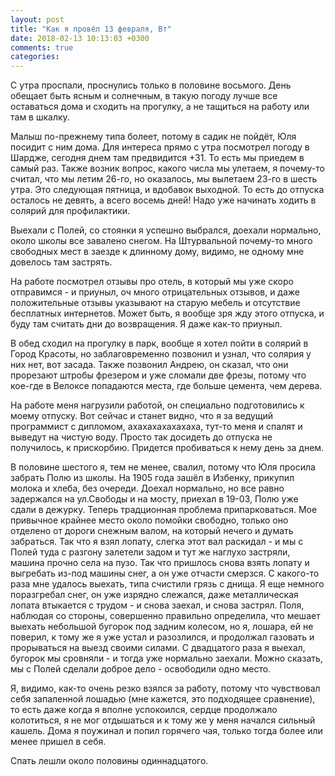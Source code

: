 ```yaml
---
layout: post
title: "Как я провёл 13 февраля, Вт"
date: 2018-02-13 10:13:03 +0300
comments: true
categories: 
---
```

С утра проспали, проснулись только в половине восьмого. День обещает быть ясным и солнечным, в такую погоду лучше все оставаться дома и сходить на прогулку, а не тащиться на работу или там в шкалку.

Малыш по-прежнему типа болеет, потому в садик не пойдёт, Юля посидит с ним дома. Для интереса прямо с утра посмотрел погоду в Шардже, сегодня днем там предвидится +31. То есть мы приедем в самый раз. Также возник вопрос, какого числа мы улетаем, я почему-то считал, что мы летим 26-го, но оказалось, мы вылетаем 23-го в шесть утра. Это следующая пятница, и вдобавок выходной. То есть до отпуска осталось не девять, а всего восемь дней! Надо уже начинать ходить в солярий для профилактики.

Выехали с Полей, со стоянки я успешно выбрался, доехали нормально, около школы все завалено снегом. На Штурвальной почему-то много свободных мест в заезде к длинному дому, видимо, не одному мне довелось там застрять.

На работе посмотрел отзывы про отель, в который мы уже скоро отправимся - и приуныл, оч много отрицательных отзывов, и даже положительные отзывы указывают на старую мебель и отсутствие бесплатных интернетов. Может быть, я вообще зря жду этого отпуска, и буду там считать дни до возвращения. Я даже как-то приуныл.

В обед сходил на прогулку в парк, вообще я хотел пойти в солярий в Город Красоты, но заблаговременно позвонил и узнал, что солярия у них нет, вот засада. Также позвонил Андрею, он сказал, что они прорезают штробы фрезером и уже сломали две фрезы, потому что кое-где в Велоксе попадаются места, где больше цемента, чем дерева.

На работе меня нагрузили работой, он специально подготовились к моему отпуску. Вот сейчас и станет видно, что я за ведущий программист с дипломом, ахахахахахахаха, тут-то меня и спалят и выведут на чистую воду. Просто так досидеть до отпуска не получилось, к прискорбию. Придется пробиваться к нему день за днем.

В половине шестого я, тем не менее, свалил, потому что Юля просила забрать Полю из школы. На 1905 года зашёл в Избенку, прикупил молока и хлеба, без очереди. Доехал нормально, но все равно задержался на ул.Свободы и на мосту, приехал в 19-03, Полю уже сдали в дежурку. Теперь традционная проблема припарковаться. Мое привычное крайнее место около помойки свободно, только оно отделено от дороги снежным валом, на который нечего и думать забраться. Так что я взял лопату, слегка этот вал раскидал - и мы с Полей туда с разгону залетели задом и тут же наглухо застряли, машина прочно села на пузо. Так что пришлось снова взять лопату и выгребать из-под машины снег, а он уже отчасти смерзся. С какого-то раза мне удалось выехать, типа счистили грязь с днища. Я еще немного поразгребал снег, он уже изрядно слежался, даже металлическая лопата втыкается с трудом - и снова заехал, и снова застрял. Поля, наблюдая со стороны, совершенно правильно определила, что мешает выехать небольшой бугорок под задним колесом, но я, лошара, ей не поверил, к тому же я уже устал и разозлился, и продолжал газовать и прорываться на выезд своими силами. С двадцатого раза я выехал, бугорок мы сровняли - и тогда уже нормально заехали. Можно сказать, мы с Полей сделали доброе дело - освободили одно место.

Я, видимо, как-то очень резко взялся за работу, потому что чувствовал себя запаленной лошадью (мне кажется, это подходящее сравнение), то есть даже когда я вполне успокоился, сердце продолжало колотиться, я не мог отдышаться и к тому же у меня начался сильный кашель. Дома я поужинал и попил горячего чая, только тогда более или менее пришел в себя.

Спать лешли около половины одиннадцатого.